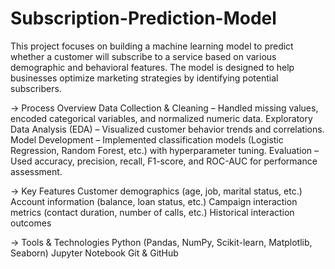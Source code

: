 # Subscription-Prediction-Model
This project focuses on building a machine learning model to predict whether a customer will subscribe to a service based on various demographic and behavioral features. The model is designed to help businesses optimize marketing strategies by identifying potential subscribers.

-> Process Overview
Data Collection & Cleaning – Handled missing values, encoded categorical variables, and normalized numeric data.
Exploratory Data Analysis (EDA) – Visualized customer behavior trends and correlations.
Model Development – Implemented classification models (Logistic Regression, Random Forest, etc.) with hyperparameter tuning.
Evaluation – Used accuracy, precision, recall, F1-score, and ROC-AUC for performance assessment.

-> Key Features
Customer demographics (age, job, marital status, etc.)
Account information (balance, loan status, etc.)
Campaign interaction metrics (contact duration, number of calls, etc.)
Historical interaction outcomes

-> Tools & Technologies
Python (Pandas, NumPy, Scikit-learn, Matplotlib, Seaborn)
Jupyter Notebook
Git & GitHub

